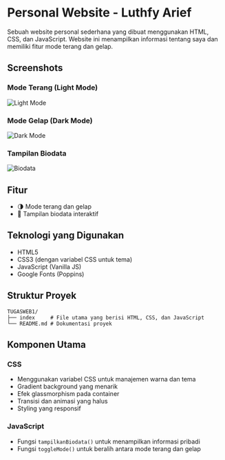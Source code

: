 # Personal Website - Luthfy Arief

Sebuah website personal sederhana yang dibuat menggunakan HTML, CSS, dan JavaScript. Website ini menampilkan informasi tentang saya dan memiliki fitur mode terang dan gelap.

## Screenshots

### Mode Terang (Light Mode)

![Light Mode](<img width="1919" height="1139" alt="Image" src="https://github.com/user-attachments/assets/03e2d00d-b744-4a64-bb21-3faa6627fac8" />
)

### Mode Gelap (Dark Mode)

![Dark Mode](<img width="1917" height="1137" alt="Image" src="https://github.com/user-attachments/assets/46649448-6532-4a9c-96b3-b97d24515004" />
)

### Tampilan Biodata

![Biodata](<img width="1919" height="1134" alt="Image" src="https://github.com/user-attachments/assets/41b19bae-72a8-4379-811c-2da86bb7a650" />
)

## Fitur

- 🌗 Mode terang dan gelap
- 👤 Tampilan biodata interaktif

## Teknologi yang Digunakan

- HTML5
- CSS3 (dengan variabel CSS untuk tema)
- JavaScript (Vanilla JS)
- Google Fonts (Poppins)

## Struktur Proyek

```
TUGASWEB1/
├── index     # File utama yang berisi HTML, CSS, dan JavaScript
└── README.md # Dokumentasi proyek
```

## Komponen Utama

### CSS

- Menggunakan variabel CSS untuk manajemen warna dan tema
- Gradient background yang menarik
- Efek glassmorphism pada container
- Transisi dan animasi yang halus
- Styling yang responsif

### JavaScript

- Fungsi `tampilkanBiodata()` untuk menampilkan informasi pribadi
- Fungsi `toggleMode()` untuk beralih antara mode terang dan gelap
